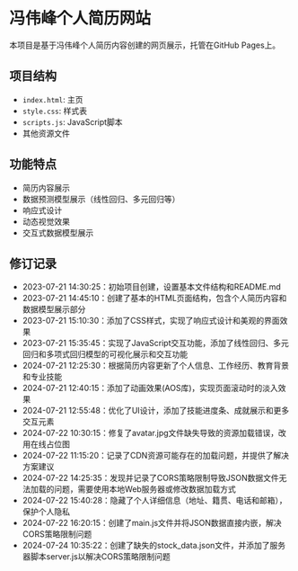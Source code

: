 # 冯伟峰个人简历网站

本项目是基于冯伟峰个人简历内容创建的网页展示，托管在GitHub Pages上。

## 项目结构
- `index.html`: 主页
- `style.css`: 样式表
- `scripts.js`: JavaScript脚本
- 其他资源文件

## 功能特点
- 简历内容展示
- 数据预测模型展示（线性回归、多元回归等）
- 响应式设计
- 动态视觉效果
- 交互式数据模型展示

## 修订记录
- 2023-07-21 14:30:25：初始项目创建，设置基本文件结构和README.md
- 2023-07-21 14:45:10：创建了基本的HTML页面结构，包含个人简历内容和数据模型展示部分
- 2023-07-21 15:10:30：添加了CSS样式，实现了响应式设计和美观的界面效果
- 2023-07-21 15:35:45：实现了JavaScript交互功能，添加了线性回归、多元回归和多项式回归模型的可视化展示和交互功能
- 2024-07-21 12:25:30：根据简历内容更新了个人信息、工作经历、教育背景和专业技能
- 2024-07-21 12:40:15：添加了动画效果(AOS库)，实现页面滚动时的淡入效果
- 2024-07-21 12:55:48：优化了UI设计，添加了技能进度条、成就展示和更多交互元素
- 2024-07-22 10:30:15：修复了avatar.jpg文件缺失导致的资源加载错误，改用在线占位图
- 2024-07-22 11:15:20：记录了CDN资源可能存在的加载问题，并提供了解决方案建议
- 2024-07-22 14:25:35：发现并记录了CORS策略限制导致JSON数据文件无法加载的问题，需要使用本地Web服务器或修改数据加载方式
- 2024-07-22 15:40:28：隐藏了个人详细信息（地址、籍贯、电话和邮箱），保护个人隐私
- 2024-07-22 16:20:15：创建了main.js文件并将JSON数据直接内嵌，解决CORS策略限制问题
- 2024-07-24 10:35:22：创建了缺失的stock_data.json文件，并添加了服务器脚本server.js以解决CORS策略限制问题 